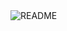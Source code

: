 <img src="https://github.com/user-attachments/assets/db10b1fa-d0b2-4d0b-ae68-0aedf867fa86" alt="README">

